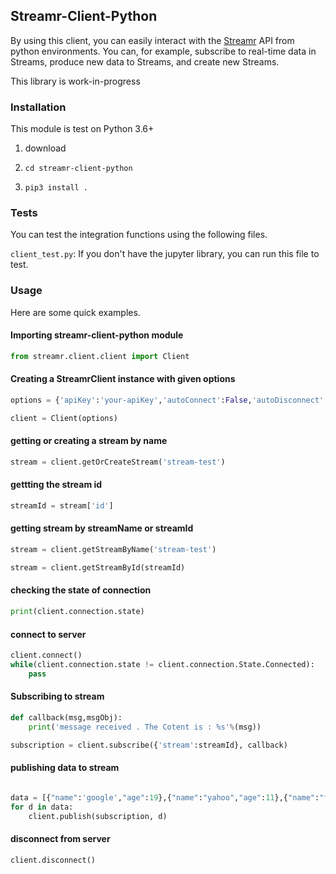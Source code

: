 


## Streamr-Client-Python

By using this client, you can easily interact with the [Streamr](http://www.streamr.com) API from python environments. You can, for example, subscribe to real-time data in Streams, produce new data to Streams, and create new Streams.

This library is work-in-progress


### Installation
This module is test on Python 3.6+

1. download

2. `cd streamr-client-python`

3. `pip3 install .`

### Tests
You can test the integration functions using the following files.

`client_test.py`: If you don't have the jupyter library, you can run this file to test.

### Usage

Here are some quick examples.

#### Importing streamr-client-python module

```python
from streamr.client.client import Client
```

#### Creating a StreamrClient instance with given options

```python
options = {'apiKey':'your-apiKey','autoConnect':False,'autoDisconnect':False}

client = Client(options)
```
#### getting or creating a stream by name

```python
stream = client.getOrCreateStream('stream-test')
```

#### gettting the stream id

```python
streamId = stream['id']
```

#### getting stream by streamName or streamId

```python
stream = client.getStreamByName('stream-test')

stream = client.getStreamById(streamId)
``` 

#### checking the state of connection

```python
print(client.connection.state)
```

#### connect to server

```python
client.connect()
while(client.connection.state != client.connection.State.Connected):
	pass
```

#### Subscribing to stream
```python
def callback(msg,msgObj):
	print('message received . The Cotent is : %s'%(msg))

subscription = client.subscribe({'stream':streamId}, callback)
```


#### publishing data to stream

```python

data = [{"name":'google',"age":19},{"name":"yahoo","age":11},{"name":"facebook","age":13},{"name":"twitter","age":1}]
for d in data:
    client.publish(subscription, d)
```

#### disconnect from server

```python
client.disconnect()
```

